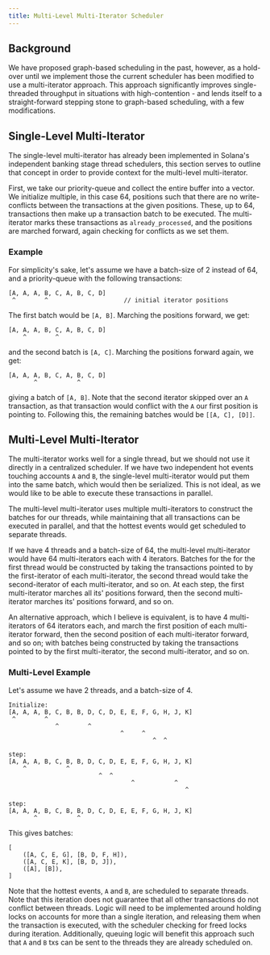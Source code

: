 ```yaml
---
title: Multi-Level Multi-Iterator Scheduler
---
```


## Background

We have proposed graph-based scheduling in the past, however, as a hold-over until we implement those the current scheduler has been modified to use a multi-iterator approach. This approach significantly improves single-threaded throughput in situations with high-contention - and lends itself to a straight-forward stepping stone to graph-based scheduling, with a few modifications.

## Single-Level Multi-Iterator

The single-level multi-iterator has already been implemented in Solana's independent banking stage thread schedulers, this section serves to outline that concept in order to provide context for the multi-level multi-iterator.

First, we take our priority-queue and collect the entire buffer into a vector. We initialize multiple, in this case 64, positions such that there are no write-conflicts between the transactions at the given positions. These, up to 64, transactions then make up a transaction batch to be executed. The multi-iterator marks these transactions as `already_processed`, and the positions are marched forward, again checking for conflicts as we set them.

### Example

For simplicity's sake, let's assume we have a batch-size of 2 instead of 64, and a priority-queue with the following transactions:

```text
[A, A, A, B, C, A, B, C, D]
 ^        ^                     // initial iterator positions
```

The first batch would be `[A, B]`. Marching the positions forward, we get:

```text
[A, A, A, B, C, A, B, C, D]
    ^        ^
```

and the second batch is `[A, C]`. Marching the positions forward again, we get:

```text
[A, A, A, B, C, A, B, C, D]
       ^           ^
```

giving a batch of `[A, B]`. Note that the second iterator skipped over an `A` transaction, as that transaction would conflict with the `A` our first position is pointing to. Following this, the remaining batches would be `[[A, C], [D]]`.

## Multi-Level Multi-Iterator

The multi-iterator works well for a single thread, but we should not use it directly in a centralized scheduler. If we have two independent hot events touching accounts `A` and `B`, the single-level multi-iterator would put them into the same batch, which would then be serialized. This is not ideal, as we would like to be able to execute these transactions in parallel.

The multi-level multi-iterator uses multiple multi-iterators to construct the batches for our threads, while maintaining that all transactions can be executed in parallel, and that the hottest events would get scheduled to separate threads.

If we have 4 threads and a batch-size of 64, the multi-level multi-iterator would have 64 multi-iterators each with 4 iterators. Batches for the for the first thread would be constructed by taking the transactions pointed to by the first-iterator of each multi-iterator, the second thread would take the second-iterator of each multi-iterator, and so on. At each step, the first multi-iterator marches all its' positions forward, then the second multi-iterator marches its' positions forward, and so on.

An alternative approach, which I believe is equivalent, is to have 4 multi-iterators of 64 iterators each, and march the first position of each multi-iterator forward, then the second position of each multi-iterator forward, and so on; with batches being constructed by taking the transactions pointed to by the first multi-iterator, the second multi-iterator, and so on.

### Multi-Level Example

Let's assume we have 2 threads, and a batch-size of 4.

```text
Initialize:
[A, A, A, B, C, B, B, D, C, D, E, E, F, G, H, J, K]
 ^        ^
             ^        ^
                               ^     ^
                                        ^  ^

step:
[A, A, A, B, C, B, B, D, C, D, E, E, F, G, H, J, K]
    ^           ^
                         ^  ^
                                  ^           ^
                                                 ^

step:
[A, A, A, B, C, B, B, D, C, D, E, E, F, G, H, J, K]
       ^           ^
```

This gives batches:

```text
[
    ([A, C, E, G], [B, D, F, H]),
    ([A, C, E, K], [B, D, J]),
    ([A], [B]),
]
```

Note that the hottest events, `A` and `B`, are scheduled to separate threads. Note that this iteration does not guarantee that all other transactions do not conflict between threads. Logic will need to be implemented around holding locks on accounts for more than a single iteration, and releasing them when the transaction is executed, with the scheduler checking for freed locks during iteration. Additionally, queuing logic will benefit this approach such that `A` and `B` txs can be sent to the threads they are already scheduled on.
